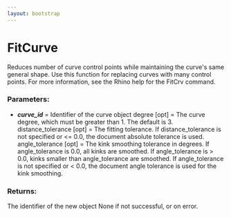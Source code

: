```yaml
---
layout: bootstrap
---
```


# FitCurve

Reduces number of curve control points while maintaining the curve's same
        general shape. Use this function for replacing curves with many control
        points. For more information, see the Rhino help for the FitCrv command.
          

### Parameters:

- ***curve_id*** = Identifier of the curve object
degree [opt] = The curve degree, which must be greater than 1.
               The default is 3.
distance_tolerance [opt] = The fitting tolerance. If distance_tolerance
    is not specified or <= 0.0, the document absolute tolerance is used.
angle_tolerance [opt] = The kink smoothing tolerance in degrees. If
    angle_tolerance is 0.0, all kinks are smoothed. If angle_tolerance
    is > 0.0, kinks smaller than angle_tolerance are smoothed. If
    angle_tolerance is not specified or < 0.0, the document angle
    tolerance is used for the kink smoothing.
        

### Returns:


The identifier of the new object
None if not successful, or on error.
        


